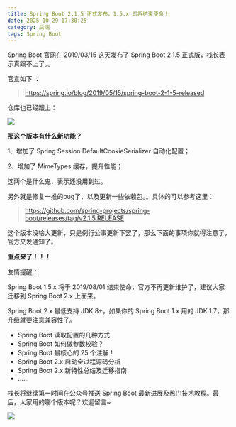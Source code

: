 ```yaml
---
title: Spring Boot 2.1.5 正式发布，1.5.x 即将结束使命！
date: 2025-10-29 17:30:25
category: 后端
tags: Spring Boot
---
```


Spring Boot 官网在 2019/03/15 这天发布了 Spring Boot 2.1.5 正式版，栈长表示真跟不上了。。

官宣如下 ：

> https://spring.io/blog/2019/05/15/spring-boot-2-1-5-released

仓库也已经跟上：

![](http://img.javastack.cn/20190516154242.png)

**那这个版本有什么新功能？**

1、增加了 Spring Session DefaultCookieSerializer 自动化配置；

2、增加了 MimeTypes 缓存，提升性能；

这两个是什么鬼，表示还没用到过。

另外就是修复一推的bug了，以及更新一些依赖包。。具体的可以参考这里：

> https://github.com/spring-projects/spring-boot/releases/tag/v2.1.5.RELEASE

这个版本没啥大更新，只是例行公事更新下罢了，那么下面的事项你就得注意了，官方又发通知了。

**重点来了！！！**

友情提醒：

Spring Boot 1.5.x 将于 2019/08/01 结束使命，官方不再更新维护了，建议大家迁移到 Spring Boot 2.x 上面来。

Spring Boot 2.x 最低支持 JDK 8+，如果你的 Spring Boot 1.x 用的 JDK 1.7，那升级就要注意兼容性了。
- Spring Boot 读取配置的几种方式
- Spring Boot 如何做参数校验？
- Spring Boot 最核心的 25 个注解！
- Spring Boot 2.x 启动全过程源码分析
- Spring Boot 2.x 新特性总结及迁移指南
- ……

栈长将继续第一时间在公众号推送 Spring Boot 最新进展及热门技术教程。最后，大家用的哪个版本呢？欢迎留言~

![](http://img.javastack.cn/wx_search_javastack.png)